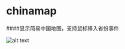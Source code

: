 # chinamap
####显示简易中国地图，支持鼠标移入省份事件


![alt text](https://raw.githubusercontent.com/yaozeye/chinamap/master/map.gif)
